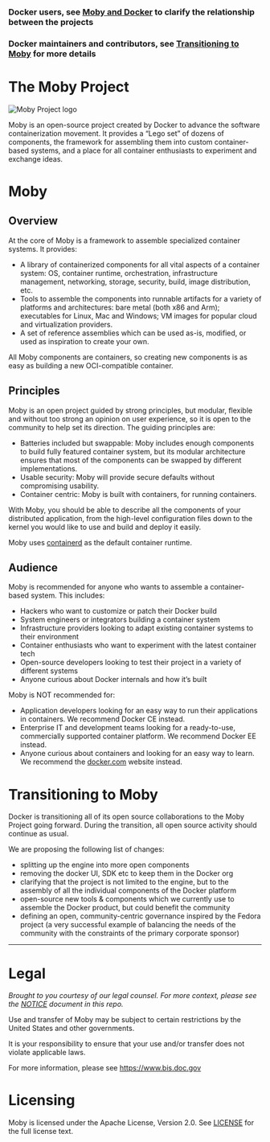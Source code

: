 ### Docker users, see [Moby and Docker](https://mobyproject.org/#moby-and-docker) to clarify the relationship between the projects

### Docker maintainers and contributors, see [Transitioning to Moby](#transitioning-to-moby) for more details

The Moby Project
================

![Moby Project logo](docs/static_files/moby-project-logo.png "The Moby Project")

Moby is an open-source project created by Docker to advance the software containerization movement.
It provides a “Lego set” of dozens of components, the framework for assembling them into custom container-based systems, and a place for all container enthusiasts to experiment and exchange ideas.

# Moby

## Overview

At the core of Moby is a framework to assemble specialized container systems.
It provides:

- A library of containerized components for all vital aspects of a container system: OS, container runtime, orchestration, infrastructure management, networking, storage, security, build, image distribution, etc.
- Tools to assemble the components into runnable artifacts for a variety of platforms and architectures: bare metal (both x86 and Arm); executables for Linux, Mac and Windows; VM images for popular cloud and virtualization providers.
- A set of reference assemblies which can be used as-is, modified, or used as inspiration to create your own.

All Moby components are containers, so creating new components is as easy as building a new OCI-compatible container.

## Principles

Moby is an open project guided by strong principles, but modular, flexible and without too strong an opinion on user experience, so it is open to the community to help set its direction.
The guiding principles are:

- Batteries included but swappable: Moby includes enough components to build fully featured container system, but its modular architecture ensures that most of the components can be swapped by different implementations.
- Usable security: Moby will provide secure defaults without compromising usability.
- Container centric: Moby is built with containers, for running containers.

With Moby, you should be able to describe all the components of your distributed application, from the high-level configuration files down to the kernel you would like to use and build and deploy it easily.

Moby uses [containerd](https://github.com/containerd/containerd) as the default container runtime.

## Audience

Moby is recommended for anyone who wants to assemble a container-based system. This includes:

- Hackers who want to customize or patch their Docker build
- System engineers or integrators building a container system
- Infrastructure providers looking to adapt existing container systems to their environment
- Container enthusiasts who want to experiment with the latest container tech
- Open-source developers looking to test their project in a variety of different systems
- Anyone curious about Docker internals and how it’s built

Moby is NOT recommended for:

- Application developers looking for an easy way to run their applications in containers. We recommend Docker CE instead.
- Enterprise IT and development teams looking for a ready-to-use, commercially supported container platform. We recommend Docker EE instead.
- Anyone curious about containers and looking for an easy way to learn. We recommend the [docker.com](https://www.docker.com/) website instead.

# Transitioning to Moby

Docker is transitioning all of its open source collaborations to the Moby Project going forward.
During the transition, all open source activity should continue as usual.

We are proposing the following list of changes:

- splitting up the engine into more open components
- removing the docker UI, SDK etc to keep them in the Docker org
- clarifying that the project is not limited to the engine, but to the assembly of all the individual components of the Docker platform
- open-source new tools & components which we currently use to assemble the Docker product, but could benefit the community
- defining an open, community-centric governance inspired by the Fedora project (a very successful example of balancing the needs of the community with the constraints of the primary corporate sponsor)

-----

Legal
=====

*Brought to you courtesy of our legal counsel. For more context,
please see the [NOTICE](https://github.com/moby/moby/blob/master/NOTICE) document in this repo.*

Use and transfer of Moby may be subject to certain restrictions by the
United States and other governments.

It is your responsibility to ensure that your use and/or transfer does not
violate applicable laws.

For more information, please see https://www.bis.doc.gov


Licensing
=========
Moby is licensed under the Apache License, Version 2.0. See
[LICENSE](https://github.com/moby/moby/blob/master/LICENSE) for the full
license text.
